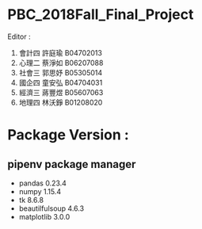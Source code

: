 # PBC_2018Fall_Final_Project

Editor : 
1. 會計四 許庭瑜 B04702013
2. 心理二 蔡淨如 B06207088
3. 社會三 郭思妤 B05305014
4. 國企四 童安弘 B04704031
5. 經濟三 蔣豐煜 B05607063
6. 地理四 林沃錚 B01208020


# Package Version :
## pipenv package manager ##
 - pandas 0.23.4
 - numpy 1.15.4
 - tk 8.6.8
 - beautilfulsoup 4.6.3
 - matplotlib 3.0.0
